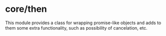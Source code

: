 # core/then

This module provides a class for wrapping promise-like objects and adds to them some extra functionality, such as possibility of cancelation, etc.

